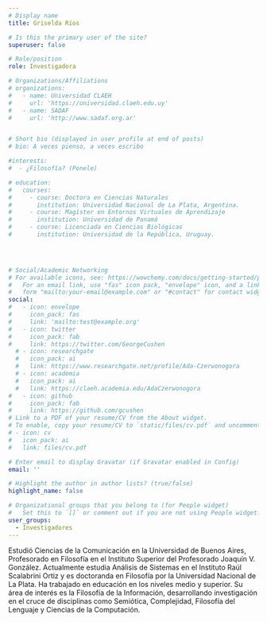 ```yaml
---
# Display name
title: Griselda Ríos

# Is this the primary user of the site?
superuser: false

# Role/position
role: Investigadora

# Organizations/Affiliations
# organizations:
#   - name: Universidad CLAEH
#     url: 'https://universidad.claeh.edu.uy'
#   - name: SADAF
#     url: 'http://www.sadaf.org.ar'


# Short bio (displayed in user profile at end of posts)
# bio: A veces pienso, a veces escribo

#interests:
#  - ¿Filosofía? (Ponele)

# education:
#   courses:
#     - course: Doctora en Ciencias Naturales     
#       institution: Universidad Nacional de La Plata, Argentina. 
#     - course: Magíster en Entornos Virtuales de Aprendizaje     
#       institution: Universidad de Panamá
#     - course: Licenciada en Ciencias Biológicas
#       institution: Universidad de la República, Uruguay.

    


# Social/Academic Networking
# For available icons, see: https://wowchemy.com/docs/getting-started/page-builder/#icons
#   For an email link, use "fas" icon pack, "envelope" icon, and a link in the
#   form "mailto:your-email@example.com" or "#contact" for contact widget.
social:
#   - icon: envelope
#     icon_pack: fas
#     link: 'mailto:test@example.org'
#   - icon: twitter
#     icon_pack: fab
#     link: https://twitter.com/GeorgeCushen
  # - icon: researchgate
  #   icon_pack: ai
  #   link: https://www.researchgate.net/profile/Ada-Czerwonogora
  # - icon: academia
  #   icon_pack: ai
  #   link: https://claeh.academia.edu/AdaCzerwonogora
#   - icon: github
#     icon_pack: fab
#     link: https://github.com/gcushen
# Link to a PDF of your resume/CV from the About widget.
# To enable, copy your resume/CV to `static/files/cv.pdf` and uncomment the lines below.
# - icon: cv
#   icon_pack: ai
#   link: files/cv.pdf

# Enter email to display Gravatar (if Gravatar enabled in Config)
email: ''

# Highlight the author in author lists? (true/false)
highlight_name: false

# Organizational groups that you belong to (for People widget)
#   Set this to `[]` or comment out if you are not using People widget.
user_groups:
  - Investigadores
---
```


Estudió Ciencias de la Comunicación en la Universidad de Buenos Aires, Profesorado en Filosofía en el Instituto Superior del Profesorado Joaquín V. González. Actualmente estudia Análisis de Sistemas en el Instituto Raúl Scalabrini Ortiz y es doctoranda en Filosofía por la Universidad Nacional de La Plata. Ha trabajado en educación en los niveles medio y superior. Su área de interés es la Filosofía de la Información, desarrollando investigación en el cruce de disciplinas como Semiótica, Complejidad, Filosofía del Lenguaje y Ciencias de la Computación.